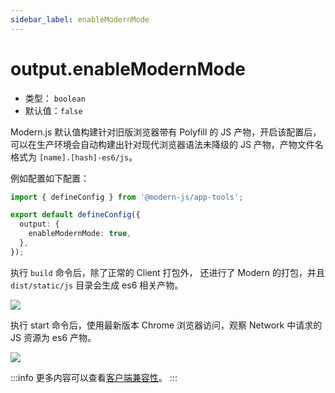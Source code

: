 ```yaml
---
sidebar_label: enableModernMode
---
```


# output.enableModernMode

* 类型： `boolean`
* 默认值：`false`

Modern.js 默认值构建针对旧版浏览器带有 Polyfill 的 JS 产物，开启该配置后，可以在生产环境会自动构建出针对现代浏览器语法未降级的 JS 产物，产物文件名格式为 `[name].[hash]-es6/js`。

例如配置如下配置：

```ts title="modern.config.ts"
import { defineConfig } from '@modern-js/app-tools';

export default defineConfig({
  output: {
    enableModernMode: true,
  },
});
```

执行 `build` 命令后，除了正常的 Client 打包外， 还进行了 Modern 的打包，并且 `dist/static/js` 目录会生成 es6 相关产物。

![](https://lf3-static.bytednsdoc.com/obj/eden-cn/zq-uylkvT/ljhwZthlaukjlkulzlp/output-enable-modern-build.jpeg)

执行 start 命令后，使用最新版本 Chrome 浏览器访问，观察 Network 中请求的 JS 资源为 es6 产物。

![](https://lf3-static.bytednsdoc.com/obj/eden-cn/zq-uylkvT/ljhwZthlaukjlkulzlp/output-enable-modern-network.jpeg)

:::info
更多内容可以查看[客户端兼容性](/docs/guides/advanced-features/compatibility)。
:::
